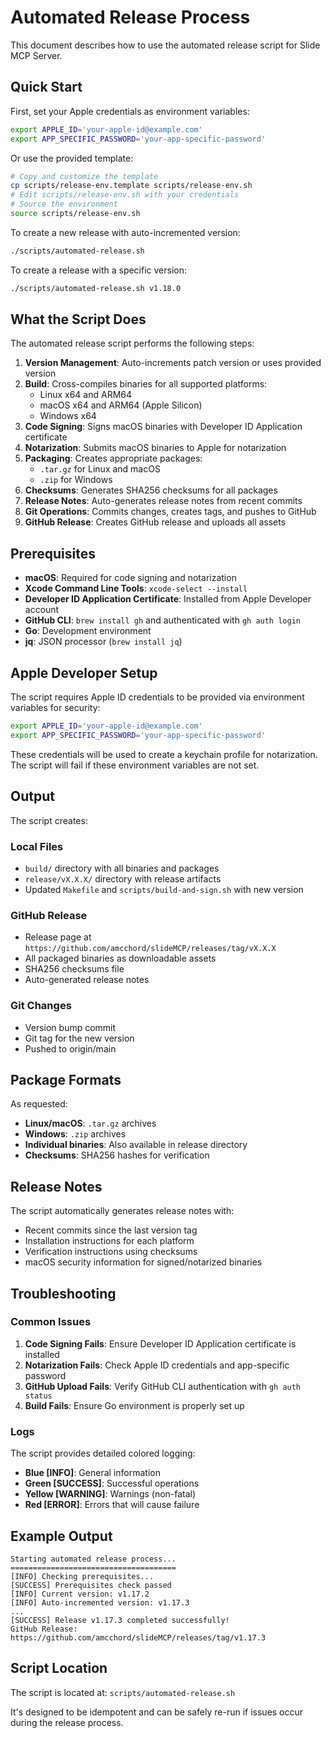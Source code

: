 # Automated Release Process

This document describes how to use the automated release script for Slide MCP Server.

## Quick Start

First, set your Apple credentials as environment variables:

```bash
export APPLE_ID='your-apple-id@example.com'
export APP_SPECIFIC_PASSWORD='your-app-specific-password'
```

Or use the provided template:

```bash
# Copy and customize the template
cp scripts/release-env.template scripts/release-env.sh
# Edit scripts/release-env.sh with your credentials
# Source the environment
source scripts/release-env.sh
```

To create a new release with auto-incremented version:

```bash
./scripts/automated-release.sh
```

To create a release with a specific version:

```bash
./scripts/automated-release.sh v1.18.0
```

## What the Script Does

The automated release script performs the following steps:

1. **Version Management**: Auto-increments patch version or uses provided version
2. **Build**: Cross-compiles binaries for all supported platforms:
   - Linux x64 and ARM64
   - macOS x64 and ARM64 (Apple Silicon)
   - Windows x64
3. **Code Signing**: Signs macOS binaries with Developer ID Application certificate
4. **Notarization**: Submits macOS binaries to Apple for notarization
5. **Packaging**: Creates appropriate packages:
   - `.tar.gz` for Linux and macOS
   - `.zip` for Windows
6. **Checksums**: Generates SHA256 checksums for all packages
7. **Release Notes**: Auto-generates release notes from recent commits
8. **Git Operations**: Commits changes, creates tags, and pushes to GitHub
9. **GitHub Release**: Creates GitHub release and uploads all assets

## Prerequisites

- **macOS**: Required for code signing and notarization
- **Xcode Command Line Tools**: `xcode-select --install`
- **Developer ID Application Certificate**: Installed from Apple Developer account
- **GitHub CLI**: `brew install gh` and authenticated with `gh auth login`
- **Go**: Development environment
- **jq**: JSON processor (`brew install jq`)

## Apple Developer Setup

The script requires Apple ID credentials to be provided via environment variables for security:

```bash
export APPLE_ID='your-apple-id@example.com'
export APP_SPECIFIC_PASSWORD='your-app-specific-password'
```

These credentials will be used to create a keychain profile for notarization. The script will fail if these environment variables are not set.

## Output

The script creates:

### Local Files
- `build/` directory with all binaries and packages
- `release/vX.X.X/` directory with release artifacts
- Updated `Makefile` and `scripts/build-and-sign.sh` with new version

### GitHub Release
- Release page at `https://github.com/amcchord/slideMCP/releases/tag/vX.X.X`
- All packaged binaries as downloadable assets
- SHA256 checksums file
- Auto-generated release notes

### Git Changes
- Version bump commit
- Git tag for the new version
- Pushed to origin/main

## Package Formats

As requested:
- **Linux/macOS**: `.tar.gz` archives
- **Windows**: `.zip` archives
- **Individual binaries**: Also available in release directory
- **Checksums**: SHA256 hashes for verification

## Release Notes

The script automatically generates release notes with:
- Recent commits since the last version tag
- Installation instructions for each platform
- Verification instructions using checksums
- macOS security information for signed/notarized binaries

## Troubleshooting

### Common Issues

1. **Code Signing Fails**: Ensure Developer ID Application certificate is installed
2. **Notarization Fails**: Check Apple ID credentials and app-specific password
3. **GitHub Upload Fails**: Verify GitHub CLI authentication with `gh auth status`
4. **Build Fails**: Ensure Go environment is properly set up

### Logs

The script provides detailed colored logging:
- **Blue [INFO]**: General information
- **Green [SUCCESS]**: Successful operations
- **Yellow [WARNING]**: Warnings (non-fatal)
- **Red [ERROR]**: Errors that will cause failure

## Example Output

```
Starting automated release process...
=====================================
[INFO] Checking prerequisites...
[SUCCESS] Prerequisites check passed
[INFO] Current version: v1.17.2
[INFO] Auto-incremented version: v1.17.3
...
[SUCCESS] Release v1.17.3 completed successfully!
GitHub Release: https://github.com/amcchord/slideMCP/releases/tag/v1.17.3
```

## Script Location

The script is located at: `scripts/automated-release.sh`

It's designed to be idempotent and can be safely re-run if issues occur during the release process. 